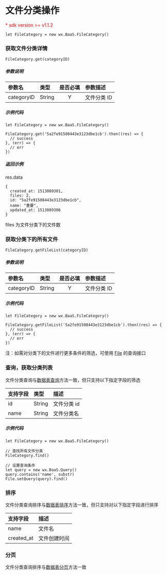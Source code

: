 # 文件分类操作

<p style='color:red'>* sdk version >= v1.1.2</p>

`let FileCategory = new wx.BaaS.FileCategory()`

### 获取文件分类详情

`FileCategory.get(categoryID)`

##### 参数说明

| 参数名      | 类型     | 是否必填 | 参数描述      |
| :--------  | :------ | :-----: | :------------|
| categoryID | String  |    Y    | 文件分类 ID |

##### 示例代码

```
let FileCategory = new wx.BaaS.FileCategory()

FileCategory.get('5a2fe91508443e3123dbe1cb').then((res) => {
  // success
}, (err) => {
  // err
})
```

##### 返回示例
res.data
```
{
  created_at: 1513089301,
  files: 2,
  id: "5a2fe91508443e3123dbe1cb",
  name: "重要",
  updated_at: 1513089306
}
```
files 为文件分类下的文件数


### 获取分类下的所有文件

`FileCategory.getFileList(categoryID)`

##### 参数说明

| 参数名      | 类型     | 是否必填 | 参数描述      |
| :--------  | :------ | :-----: | :------------|
| categoryID | String  |    Y    | 文件分类 ID |

##### 示例代码

```
let FileCategory = new wx.BaaS.FileCategory()

FileCategory.getFileList('5a2fe91508443e3123dbe1cb').then((res) => {
  // success
}, (err) => {
  // err
})
```
注：如需对分类下的文件进行更多条件的筛选，可使用 [File](./file.md) 的查询接口

### 查询，获取分类列表

文件分类查询与[数据表查询](../schema/query.md)方法一致，但只支持以下指定字段的筛选

| 支持字段 | 类型    | 描述       |
| :------ | :----- | :-------- |
| id      | String | 文件分类 id |
| name    | String | 文件分类名  |

##### 示例代码

```
let FileCategory = new wx.BaaS.FileCategory()

// 查找所有文件分类
FileCategory.find()

// 设置查询条件
let query = new wx.BaaS.Query()
query.contains('name', substr)
File.setQuery(query).find()
```

### 排序
文件分类查询排序与[数据表排序](../schema/limit-and-order.md)方法一致，但只支持对以下指定字段进行排序

| 支持字段    | 描述      |
| :--------- | :------------------- |
| name       | 文件名                |
| created_at | 文件创建时间           |

### 分页
文件分类查询排序与[数据表分页](../schema/limit-and-order.md)方法一致